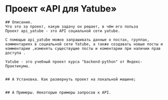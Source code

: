 
#  Проект «API для Yatube»
    ## Описание. 
    Что это за проект, какую задачу он решает, в чём его польза
    Проект api_yatube - это API социальной сети yatube.

    С помощью api_yatube можно запрашивать данные о постах, группах, комментариях в социальной сети Yatube, а также создавать новые посты и комментарии ,изменять существущие посты и коментарии при наличии прав доступа .

    Yatube - это учебный проект курса "backend-python" от Яндекс-Практикума.
    
    
    ## A Установка. Как развернуть проект на локальной машине;
    
    
    ## A Примеры. Некоторые примеры запросов к API.
